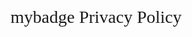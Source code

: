 
<style>
#ppBody
{
    font-size:11pt;
    width:100%;
    margin:0 auto;
    text-align:justify;
}

#ppHeader
{
    font-family:verdana;
    font-size:21pt;
    width:100%;
    margin:0 auto;
}

.ppConsistencies
{
    display:none;
}
</style><div id='ppHeader'>mybadge Privacy Policy</div><div id='ppBody'><div class='ppConsistencies'><div class='col-2'>
            <div class="quick-links text-center">Information Collection</div>
        </div><div class='col-2'>
            <div class="quick-links text-center">Information Usage</div>
        </div><div class='col-2'>
            <div class="quick-links text-center">Information Protection</div>
        </div><div class='col-2'>
            <div class="quick-links text-center">Cookie Usage</div>
        </div><div class='col-2'>
            <div class="quick-links text-center">3rd Party Disclosure</div>
        </div><div class='col-2'>
            <div class="quick-links text-center">3rd Party Links</div>
        </div><div class='col-2'></div></div><div style='clear:both;height:10px;'></div><div class='ppConsistencies'><div class='col-2'>
            <div class="col-12 quick-links2 gen-text-center">Google AdSense</div>
        </div><div class='col-2'>
            <div class="col-12 quick-links2 gen-text-center">
                    Fair Information Practices
                    <div class="col-8 gen-text-left gen-xs-text-center" style="font-size:12px;position:relative;left:20px;">Fair information<br> Practices</div>
                </div>
        </div><div class='col-2'>
            <div class="col-12 quick-links2 gen-text-center coppa-pad">
                    COPPA

                </div>
        </div><div class='col-2'>
            <div class="col-12 quick-links2 quick4 gen-text-center caloppa-pad">
                    CalOPPA

                </div>
        </div><div class='col-2'>
            <div class="quick-links2 gen-text-center">Our Contact Information<br></div>
        </div></div><div style='clear:both;height:10px;'></div>
<div class='innerText'>This privacy policy has been compiled to better serve those who are concerned with how their 'Personally Identifiable Information' (PII) is being used online. PII, as described in US privacy law and information security, is information that can be used on its own or with other information to identify, contact, or locate a single person, or to identify an individual in context. Please read our privacy policy carefully to get a clear understanding of how we collect, use, protect or otherwise handle your Personally Identifiable Information in accordance with our website.<br></div><span id='infoCo'></span><br><div class='grayText'><strong>What personal information do we collect from the people that visit our blog, website or app?</strong></div><br /><div class='innerText'>When ordering or registering on our site, as appropriate, you may be asked to enter your name, email address  or other details to help you with your experience.</div><br><div class='grayText'><strong>When do we collect information?</strong></div><br /><div class='innerText'>We collect information from you when you register on our site, fill out a form or enter information on our site.</div><br> <span id='infoUs'></span><br><div class='grayText'><strong>How do we use your information? </strong></div><br /><div class='innerText'> We may use the information we collect from you when you register, make a purchase, sign up for our newsletter, respond to a survey or marketing communication, surf the website, or use certain other site features in the following ways:<br><br></div><div class='innerText'>&nbsp;&nbsp;&nbsp;&nbsp;&nbsp; <strong>&bull;</strong> To personalize your experience and to allow us to deliver the type of content and product offerings in which you are most interested.</div><span id='infoPro'></span><br><div class='grayText'><strong>How do we protect your information?</strong></div><br /><div class='innerText'>We do not use vulnerability scanning and/or scanning to PCI standards.</div><div class='innerText'>We only provide articles and information. We never ask for credit card numbers.</div><div class='innerText'>We use regular Malware Scanning.<br><br></div><div class='innerText'>Your personal information is contained behind secured networks and is only accessible by a limited number of persons who have special access rights to such systems, and are required to keep the information confidential. In addition, all sensitive/credit information you supply is encrypted via Secure Socket Layer (SSL) technology. </div><br><div class='innerText'>We implement a variety of security measures when a user enters, submits, or accesses their information to maintain the safety of your personal information.</div><br><div class='innerText'>All transactions are processed through a gateway provider and are not stored or processed on our servers.</div><span id='coUs'></span><br><div class='grayText'><strong>Do we use 'cookies'?</strong></div><br /><div class='innerText'>Yes. Cookies are small files that a site or its service provider transfers to your computer's hard drive through your Web browser (if you allow) that enables the site's or service provider's systems to recognize your browser and capture and remember certain information. For instance, we use cookies to help us remember and process the items in your shopping cart. They are also used to help us understand your preferences based on previous or current site activity, which enables us to provide you with improved services. We also use cookies to help us compile aggregate data about site traffic and site interaction so that we can offer better site experiences and tools in the future.</div><div class='innerText'><br><strong>We use cookies to:</strong></div><div class='innerText'>&nbsp;&nbsp;&nbsp;&nbsp;&nbsp; <strong>&bull;</strong> Understand and save user's preferences for future visits.</div><div class='innerText'><br>You can choose to have your computer warn you each time a cookie is being sent, or you can choose to turn off all cookies. You do this through your browser settings. Since browser is a little different, look at your browser's Help Menu to learn the correct way to modify your cookies.<br></div><br><div class='innerText'>If you turn cookies off, some features will be disabled. It won't affect the user's experience that make your site experience more efficient and may not function properly.</div><br><div class='innerText'>However, you will still be able to place orders .</div><br><span id='trDi'></span><br><div class='grayText'><strong>Third-party disclosure</strong></div><br /><div class='innerText'>We do not sell, trade, or otherwise transfer to outside parties your Personally Identifiable Information.</div><span id='trLi'></span><br><div class='grayText'><strong>Third-party links</strong></div><br /><div class='innerText'>We do not include or offer third-party products or services on our website.</div><span id='gooAd'></span><br><div class='blueText'><strong>Google</strong></div><br /><div class='innerText'>Google's advertising requirements can be summed up by Google's Advertising Principles. They are put in place to provide a positive experience for users. https://support.google.com/adwordspolicy/answer/1316548?hl=en <br><br></div><div class='innerText'>We use Google AdSense Advertising on our website.</div><div class='innerText'><br>Google, as a third-party vendor, uses cookies to serve ads on our site. Google's use of the DART cookie enables it to serve ads to our users based on previous visits to our site and other sites on the Internet. Users may opt-out of the use of the DART cookie by visiting the Google Ad and Content Network privacy policy.<br></div><div class='innerText'><br><strong>We have implemented the following:</strong></div><div class='innerText'>&nbsp;&nbsp;&nbsp;&nbsp;&nbsp; <strong>&bull;</strong> Google Display Network Impression Reporting</div><br><div class='innerText'>We, along with third-party vendors such as Google use first-party cookies (such as the Google Analytics cookies) and third-party cookies (such as the DoubleClick cookie) or other third-party identifiers together to compile data regarding user interactions with ad impressions and other ad service functions as they relate to our website. </div><div class='innerText'><br><strong>Opting out:<strong><br>
					Users can set preferences for how Google advertises to you using the Google Ad Settings page. Alternatively, you can opt out by visiting the Network Advertising Initiative Opt Out page or by using the Google Analytics Opt Out Browser add on.</div><span id='calOppa'></span><br><div class='blueText'><strong>California Online Privacy Protection Act</strong></div><br /><div class='innerText'>CalOPPA is the first state law in the nation to require commercial websites and online services to post a privacy policy.  The law's reach stretches well beyond California to require any person or company in the United States (and conceivably the world) that operates websites collecting Personally Identifiable Information from California consumers to post a conspicuous privacy policy on its website stating exactly the information being collected and those individuals or companies with whom it is being shared. -  See more at: http://consumercal.org/california-online-privacy-protection-act-caloppa/#sthash.0FdRbT51.dpuf<br></div><div class='innerText'><br><strong>According to CalOPPA, we agree to the following:</strong><br></div><div class='innerText'>Users can visit our site anonymously.</div><div class='innerText'>Once this privacy policy is created, we will add a link to it on our home page or as a minimum, on the first significant page after entering our website.<br></div><div class='innerText'>Our Privacy Policy link includes the word 'Privacy' and can easily be found on the page specified above.</div><div class='innerText'><br>You will be notified of any Privacy Policy changes:</div><div class='innerText'>&nbsp;&nbsp;&nbsp;&nbsp;&nbsp; <strong>&bull;</strong> On our Privacy Policy Page<br></div><div class='innerText'>Can change your personal information:</div><div class='innerText'>&nbsp;&nbsp;&nbsp;&nbsp;&nbsp; <strong>&bull;</strong> By logging in to your account</div><div class='innerText'><br><strong>How does our site handle Do Not Track signals?</strong><br></div><div class='innerText'>We honor Do Not Track signals and Do Not Track, plant cookies, or use advertising when a Do Not Track (DNT) browser mechanism is in place. </div><div class='innerText'><br><strong>Does our site allow third-party behavioral tracking?</strong><br></div><div class='innerText'>It's also important to note that we do not allow third-party behavioral tracking</div><span id='coppAct'></span><br><div class='blueText'><strong>COPPA (Children Online Privacy Protection Act)</strong></div><br /><div class='innerText'>When it comes to the collection of personal information from children under the age of 13 years old, the Children's Online Privacy Protection Act (COPPA) puts parents in control.  The Federal Trade Commission, United States' consumer protection agency, enforces the COPPA Rule, which spells out what operators of websites and online services must do to protect children's privacy and safety online.<br><br></div><div class='innerText'>We do not specifically market to children under the age of 13 years old.</div><span id='ftcFip'></span><br><div class='blueText'><strong>Fair Information Practices</strong></div><br /><div class='innerText'>The Fair Information Practices Principles form the backbone of privacy law in the United States and the concepts they include have played a significant role in the development of data protection laws around the globe. Understanding the Fair Information Practice Principles and how they should be implemented is critical to comply with the various privacy laws that protect personal information.<br><br></div><div class='innerText'><strong>In order to be in line with Fair Information Practices we will take the following responsive action, should a data breach occur:</strong></div><div class='innerText'>We will notify you via email</div><div class='innerText'>&nbsp;&nbsp;&nbsp;&nbsp;&nbsp; <strong>&bull;</strong> Within 7 business days</div><div class='innerText'><br>We also agree to the Individual Redress Principle which requires that individuals have the right to legally pursue enforceable rights against data collectors and processors who fail to adhere to the law. This principle requires not only that individuals have enforceable rights against data users, but also that individuals have recourse to courts or government agencies to investigate and/or prosecute non-compliance by data processors.</div><span id='canSpam'></span><br><div class='blueText'><strong>CAN SPAM Act</strong></div><br /><div class='innerText'>The CAN-SPAM Act is a law that sets the rules for commercial email, establishes requirements for commercial messages, gives recipients the right to have emails stopped from being sent to them, and spells out tough penalties for violations.<br><br></div><div class='innerText'><strong>We collect your email address in order to:</strong></div><div class='innerText'>&nbsp;&nbsp;&nbsp;&nbsp;&nbsp; <strong>&bull;</strong> Send information, respond to inquiries, and/or other requests or questions</div><div class='innerText'><br><strong>To be in accordance with CANSPAM, we agree to the following:</strong></div><div class='innerText'>&nbsp;&nbsp;&nbsp;&nbsp;&nbsp; <strong>&bull;</strong> Not use false or misleading subjects or email addresses.</div><div class='innerText'>&nbsp;&nbsp;&nbsp;&nbsp;&nbsp; <strong>&bull;</strong> Identify the message as an advertisement in some reasonable way.</div><div class='innerText'>&nbsp;&nbsp;&nbsp;&nbsp;&nbsp; <strong>&bull;</strong> Include the physical address of our business or site headquarters.</div><div class='innerText'>&nbsp;&nbsp;&nbsp;&nbsp;&nbsp; <strong>&bull;</strong> Monitor third-party email marketing services for compliance, if one is used.</div><div class='innerText'>&nbsp;&nbsp;&nbsp;&nbsp;&nbsp; <strong>&bull;</strong> Honor opt-out/unsubscribe requests quickly.</div><div class='innerText'>&nbsp;&nbsp;&nbsp;&nbsp;&nbsp; <strong>&bull;</strong> Allow users to unsubscribe by using the link at the bottom of each email.</div><div class='innerText'><strong><br>If at any time you would like to unsubscribe from receiving future emails, you can email us at</strong></div><div class='innerText'>&nbsp;&nbsp;&nbsp;&nbsp;&nbsp; <strong>&bull;</strong> Follow the instructions at the bottom of each email.</div> and we will promptly remove you from <strong>ALL</strong> correspondence.</div><br><span id='ourCon'></span><br><div class='blueText'><strong>Contacting Us</strong></div><br /><div class='innerText'>If there are any questions regarding this privacy policy, you may contact us using the information below.<br><br></div><div class='innerText'>MyBadge</div><div class='innerText'>Viale della Rimembranza 64</div>Novi Ligure, AL 15067 <div class='innerText'>Italia</div><div class='innerText'>info@appforgood.it</div><div class='innerText'><br>Last Edited on 2017-01-17</div></div>
